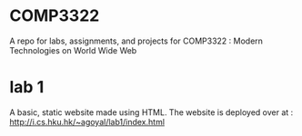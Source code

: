 # COMP3322
A repo for labs, assignments, and projects for COMP3322 : Modern Technologies on World Wide Web

# lab 1
A basic, static website made using HTML. The website is deployed over at : http://i.cs.hku.hk/~agoyal/lab1/index.html

